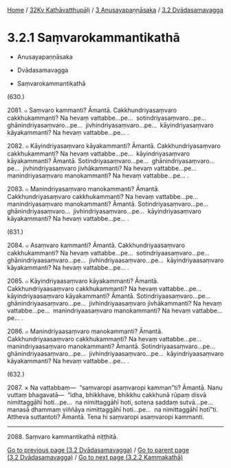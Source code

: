 
[Home](/) / [32Kv Kathāvatthupāḷi](../../../32Kv.md) / [3 Anusayapaṇṇāsaka](../../3.md) / [3.2 Dvādasamavagga](../3.2.md)

# 3.2.1 Saṃvarokammantikathā

* Anusayapaṇṇāsaka

* Dvādasamavagga

* Saṃvarokammantikathā

(630.)

2081\. ๐ Saṃvaro kammanti? Āmantā. Cakkhundriyasaṃvaro cakkhukammanti? Na hevaṃ vattabbe…pe…  sotindriyasaṃvaro…pe…  ghānindriyasaṃvaro…pe…  jivhindriyasaṃvaro…pe…  kāyindriyasaṃvaro kāyakammanti? Na hevaṃ vattabbe…pe… .

2082\. ๐ Kāyindriyasaṃvaro kāyakammanti? Āmantā. Cakkhundriyasaṃvaro cakkhukammanti? Na hevaṃ vattabbe…pe…  kāyindriyasaṃvaro kāyakammanti? Āmantā. Sotindriyasaṃvaro…pe…  ghānindriyasaṃvaro…pe…  jivhindriyasaṃvaro jivhākammanti? Na hevaṃ vattabbe…pe…  manindriyasaṃvaro manokammanti? Na hevaṃ vattabbe…pe… .

2083\. ๐ Manindriyasaṃvaro manokammanti? Āmantā. Cakkhundriyasaṃvaro cakkhukammanti? Na hevaṃ vattabbe…pe…  manindriyasaṃvaro manokammanti? Āmantā. Sotindriyasaṃvaro…pe…  ghānindriyasaṃvaro…  jivhindriyasaṃvaro…pe…  kāyindriyasaṃvaro kāyakammanti? Na hevaṃ vattabbe…pe… .

(631.)

2084\. ๐ Asaṃvaro kammanti? Āmantā. Cakkhundriyaasaṃvaro cakkhukammanti? Na hevaṃ vattabbe…pe…  sotindriyaasaṃvaro…pe…  ghānindriyaasaṃvaro…pe…  jivhindriyaasaṃvaro…pe…  kāyindriyaasaṃvaro kāyakammanti? Na hevaṃ vattabbe…pe… .

2085\. ๐ Kāyindriyaasaṃvaro kāyakammanti? Āmantā. Cakkhundriyaasaṃvaro cakkhukammanti? Na hevaṃ vattabbe…pe…  kāyindriyaasaṃvaro kāyakammanti? Āmantā. Sotindriyaasaṃvaro…pe…  ghānindriyaasaṃvaro…pe…  jivhindriyaasaṃvaro jivhākammanti? Na hevaṃ vattabbe…pe…  manindriyaasaṃvaro manokammanti? Na hevaṃ vattabbe…pe… .

2086\. ๐ Manindriyaasaṃvaro manokammanti? Āmantā. Cakkhundriyaasaṃvaro cakkhukammanti? Na hevaṃ vattabbe…pe…  manindriyaasaṃvaro manokammanti? Āmantā. Sotindriyaasaṃvaro…pe…  ghānindriyaasaṃvaro…pe…  jivhindriyaasaṃvaro…pe…  kāyindriyaasaṃvaro kāyakammanti? Na hevaṃ vattabbe…pe… .

(632.)

2087\. × Na vattabbaṃ—  “saṃvaropi asaṃvaropi kamman”ti? Āmantā. Nanu vuttaṃ bhagavatā—  “idha, bhikkhave, bhikkhu cakkhunā rūpaṃ disvā nimittaggāhī hoti…pe…  na nimittaggāhī hoti, sotena saddaṃ sutvā…pe…  manasā dhammaṃ viññāya nimittaggāhī hoti…pe…  na nimittaggāhī hotī”ti. Attheva suttantoti? Āmantā. Tena hi saṃvaropi asaṃvaropi kammanti.

---

2088\. Saṃvaro kammantikathā niṭṭhitā.



[Go to previous page (3.2 Dvādasamavagga)](../3.2.md) / [Go to parent page (3.2 Dvādasamavagga)](../3.2.md) / [Go to next page (3.2.2 Kammakathā)](3.2.2.md)


